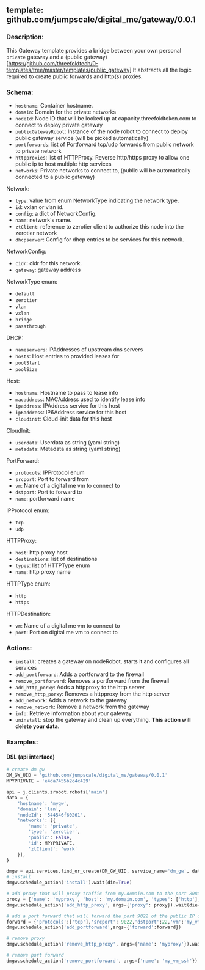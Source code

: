 ## template: github.com/jumpscale/digital_me/gateway/0.0.1

### Description:

This Gateway template provides a bridge between your own personal `private` gateway and a (public gateway)[https://github.com/threefoldtech/0-templates/tree/master/templates/public_gateway]
It abstracts all the logic required to create public forwards and http(s) proxies.

### Schema:

- `hostname`: Container hostname.
- `domain`: Domain for the private networks
- `nodeId`: Node ID that will be looked up at capacity.threefoldtoken.com to connect to deploy private gateway
- `publicGatewayRobot`: Instance of the node robot to connect to deploy public gateway service (will be picked automatically)
- `portforwards`: list of Portforward tcp/udp forwards from public network to private network
- `httpproxies`: list of HTTPProxy. Reverse http/https proxy to allow one public ip to host multiple http services
- `networks`: Private networks to connect to, (public will be automatically connected to a public gateway)

Network:
- `type`: value from enum NetworkType indicating the network type. 
- `id`: vxlan or vlan id.
- `config`: a dict of NetworkConfig.
- `name`: network's name.
- `ztClient`: reference to zerotier client to authorize this node into the zerotier network
- `dhcpserver`: Config for dhcp entries to be services for this network.

NetworkConfig:
- `cidr`: cidr for this network.
- `gateway`: gateway address

NetworkType enum:
- `default`
- `zerotier`
- `vlan`
- `vxlan`
- `bridge`
- `passthrough`

DHCP:
- `nameservers`: IPAddresses of upstream dns servers
- `hosts`: Host entries to provided leases for
- `poolStart`
- `poolSize`

Host:
- `hostname`: Hostname to pass to lease info
- `macaddress`: MACAddress used to identify lease info
- `ipaddress`: IPAddress service for this host
- `ip6address`: IP6Address service for this host
- `cloudinit`: Cloud-init data for this host

CloudInit:
- `userdata`: Userdata as string (yaml string)
- `metadata`: Metadata as string (yaml string)

PortForward:
- `protocols`: IPProtocol enum
- `srcport`: Port to forward from
- `vm`: Name of a digital me vm to connect to
- `dstport`: Port to forward to
- `name`: portforward name

IPProtocol enum:
- `tcp`
- `udp`

HTTPProxy:
- `host`: http proxy host
- `destinations`: list of destinations
- `types`: list of HTTPType enum
- `name`: http proxy name

HTTPType enum:
- `http`
- `https`

HTTPDestination:
- `vm`: Name of a digital me vm to connect to
- `port`: Port on digital me vm to connect to


### Actions:
- `install`: creates a gateway on nodeRobot, starts it and configures all services
- `add_portforward`: Adds a portforward to the firewall
- `remove_portforward`: Removes a portforward from the firewall
- `add_http_porxy`: Adds a httpproxy to the http server
- `remove_http_porxy`: Removes a httpproxy from the http server
- `add_network`: Adds a network to the gateway
- `remove_network`: Remove a network from the gateway
- `info`: Retrieve information about your gateway
- `uninstall`: stop the gateway and clean up everything. **This action will delete your data.**


### Examples:

#### DSL (api interface)

```python
# create dm gw
DM_GW_UID = 'github.com/jumpscale/digital_me/gateway/0.0.1'
MPYPRIVATE = 'e4da7455b2c4c429'

api = j.clients.zrobot.robots['main']
data = {
    'hostname': 'mygw',
    'domain': 'lan',
    'nodeId': '544546f60261',
    'networks': [{
        'name': 'private',
        'type': 'zerotier',
        'public': False,
        'id': MPYPRIVATE,
        'ztClient': 'work'
    }],
}

dmgw = api.services.find_or_create(DM_GW_UID, service_name='dm_gw', data=data)
# install
dmgw.schedule_action('install').wait(die=True)

# add proxy that will proxy traffic from my.domain.com to the port 8080 of the vm 'my_vm'
proxy = {'name': 'myproxy', 'host': 'my.domain.com', 'types': ['http'], 'destinations': [{'vm': 'my_vm', 'port': 8080}]}
dmgw.schedule_action('add_http_proxy', args={'proxy': proxy}).wait(die=True)

# add a port forward that will forward the port 9022 of the public IP of the gateway to the port 22 of the vm 'my_vm'
forward = {'protocols':['tcp'],'srcport': 9022,'dstport':22,'vm':'my_vm','name':'my_vm_ssh'}
dmgw.schedule_action('add_portforward',args={'forward':forward})

# remove proxy
dmgw.schedule_action('remove_http_proxy', args={'name': 'myproxy'}).wait(die=True) 

# remove port forward
dmgw.schedule_action('remove_portforward', args={'name': 'my_vm_ssh'}).wait(die=True) 
```